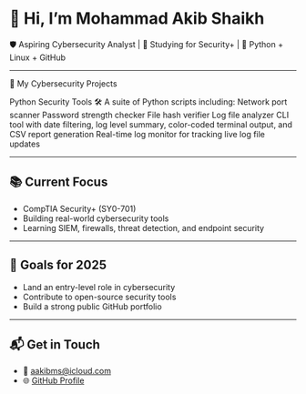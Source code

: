# 👋 Hi, I’m Mohammad Akib Shaikh

🛡️ Aspiring Cybersecurity Analyst | 🧠 Studying for Security+ | 🧰 Python + Linux + GitHub

---

🔐 My Cybersecurity Projects

Python Security Tools 🛠️
A suite of Python scripts including:
Network port scanner
Password strength checker
File hash verifier
Log file analyzer CLI tool with date filtering, log level summary, color-coded terminal output, and CSV report generation
Real-time log monitor for tracking live log file updates

---

## 📚 Current Focus

- CompTIA Security+ (SY0-701)
- Building real-world cybersecurity tools
- Learning SIEM, firewalls, threat detection, and endpoint security

---

## 🚀 Goals for 2025

- Land an entry-level role in cybersecurity
- Contribute to open-source security tools
- Build a strong public GitHub portfolio

---

## 📬 Get in Touch

- 📧 aakibms@icloud.com  
- 🌐 [GitHub Profile](https://github.com/mhmmds7313)
